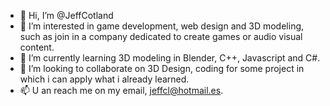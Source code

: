 - 👋 Hi, I’m @JeffCotland
- 👀 I’m interested in game development, web design and 3D modeling, such as join in a company dedicated to create games or audio visual content.
- 🌱 I’m currently learning 3D modeling in Blender, C++, Javascript and C#.
- 💞️ I’m looking to collaborate on 3D Design, coding for some project in which i can apply what i already learned.
- 📫 U an reach me on my email, jeffcl@hotmail.es. 


